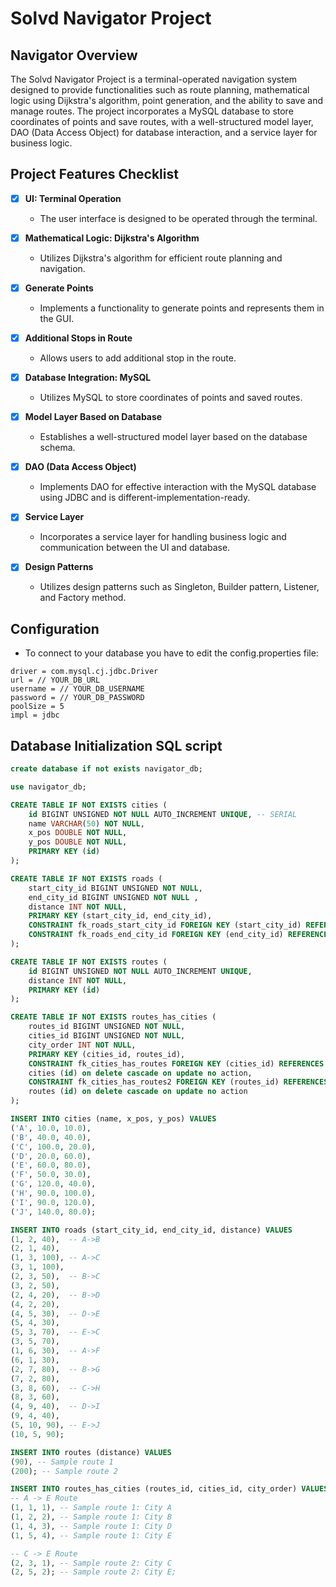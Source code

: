 # Solvd Navigator Project

## Navigator Overview
The Solvd Navigator Project is a terminal-operated navigation system designed to provide functionalities such as route planning, mathematical logic using Dijkstra's algorithm, point generation, and the ability to save and manage routes. The project incorporates a MySQL database to store coordinates of points and save routes, with a well-structured model layer, DAO (Data Access Object) for database interaction, and a service layer for business logic.

## Project Features Checklist
- [x] **UI: Terminal Operation**
    - The user interface is designed to be operated through the terminal.

- [x] **Mathematical Logic: Dijkstra's Algorithm**
    - Utilizes Dijkstra's algorithm for efficient route planning and navigation.

- [x] **Generate Points**
    - Implements a functionality to generate points and represents them in the GUI.

- [x] **Additional Stops in Route**
    - Allows users to add additional stop in the route.

- [x] **Database Integration: MySQL**
    - Utilizes MySQL to store coordinates of points and saved routes.

- [x] **Model Layer Based on Database**
    - Establishes a well-structured model layer based on the database schema.

- [x] **DAO (Data Access Object)**
    - Implements DAO for effective interaction with the MySQL database using JDBC and is different-implementation-ready.

- [x] **Service Layer**
    - Incorporates a service layer for handling business logic and communication between the UI and database.

- [x] **Design Patterns**
    - Utilizes design patterns such as Singleton, Builder pattern, Listener, and Factory method.

## Configuration
 - To connect to your database you have to edit the config.properties file:
```text
driver = com.mysql.cj.jdbc.Driver
url = // YOUR_DB_URL
username = // YOUR_DB_USERNAME
password = // YOUR_DB_PASSWORD
poolSize = 5
impl = jdbc
```

## Database Initialization SQL script
```sql
create database if not exists navigator_db;

use navigator_db;

CREATE TABLE IF NOT EXISTS cities (
    id BIGINT UNSIGNED NOT NULL AUTO_INCREMENT UNIQUE, -- SERIAL
    name VARCHAR(50) NOT NULL,
    x_pos DOUBLE NOT NULL,
    y_pos DOUBLE NOT NULL,
    PRIMARY KEY (id)
);

CREATE TABLE IF NOT EXISTS roads (
    start_city_id BIGINT UNSIGNED NOT NULL,
    end_city_id BIGINT UNSIGNED NOT NULL ,
    distance INT NOT NULL,
    PRIMARY KEY (start_city_id, end_city_id),
    CONSTRAINT fk_roads_start_city_id FOREIGN KEY (start_city_id) REFERENCES cities(id) on delete cascade on update no action,
    CONSTRAINT fk_roads_end_city_id FOREIGN KEY (end_city_id) REFERENCES cities(id) on delete cascade on update no action
);

CREATE TABLE IF NOT EXISTS routes (
    id BIGINT UNSIGNED NOT NULL AUTO_INCREMENT UNIQUE,
    distance INT NOT NULL,
    PRIMARY KEY (id)
);

CREATE TABLE IF NOT EXISTS routes_has_cities (
	routes_id BIGINT UNSIGNED NOT NULL,
    cities_id BIGINT UNSIGNED NOT NULL,
	city_order INT NOT NULL,
    PRIMARY KEY (cities_id, routes_id),
    CONSTRAINT fk_cities_has_routes FOREIGN KEY (cities_id) REFERENCES
	cities (id) on delete cascade on update no action,
    CONSTRAINT fk_cities_has_routes2 FOREIGN KEY (routes_id) REFERENCES
	routes (id) on delete cascade on update no action
);

INSERT INTO cities (name, x_pos, y_pos) VALUES
('A', 10.0, 10.0),
('B', 40.0, 40.0),
('C', 100.0, 20.0),
('D', 20.0, 60.0),
('E', 60.0, 80.0),
('F', 50.0, 30.0),
('G', 120.0, 40.0),
('H', 90.0, 100.0),
('I', 90.0, 120.0),
('J', 140.0, 80.0);

INSERT INTO roads (start_city_id, end_city_id, distance) VALUES
(1, 2, 40),  -- A->B
(2, 1, 40),
(1, 3, 100), -- A->C
(3, 1, 100),
(2, 3, 50),  -- B->C
(3, 2, 50),
(2, 4, 20),  -- B->D
(4, 2, 20),
(4, 5, 30),  -- D->E
(5, 4, 30),
(5, 3, 70),  -- E->C
(3, 5, 70),
(1, 6, 30),  -- A->F
(6, 1, 30),
(2, 7, 80),  -- B->G
(7, 2, 80),
(3, 8, 60),  -- C->H
(8, 3, 60),
(4, 9, 40),  -- D->I
(9, 4, 40),
(5, 10, 90), -- E->J
(10, 5, 90);

INSERT INTO routes (distance) VALUES
(90), -- Sample route 1
(200); -- Sample route 2

INSERT INTO routes_has_cities (routes_id, cities_id, city_order) VALUES
-- A -> E Route
(1, 1, 1), -- Sample route 1: City A
(1, 2, 2), -- Sample route 1: City B
(1, 4, 3), -- Sample route 1: City D
(1, 5, 4), -- Sample route 1: City E

-- C -> E Route
(2, 3, 1), -- Sample route 2: City C
(2, 5, 2); -- Sample route 2: City E;
```